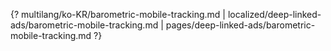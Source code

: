 {? multilang/ko-KR/barometric-mobile-tracking.md | localized/deep-linked-ads/barometric-mobile-tracking.md | pages/deep-linked-ads/barometric-mobile-tracking.md ?}
